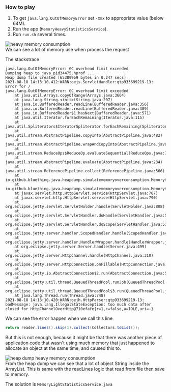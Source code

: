 ### How to play

1. To get `java.lang.OutOfMemoryError` set `-Xmx` to appropriate value (below 64M).  
2. Run the app (`MemoryHeavyStatisticsService`).  
3. Run `run.sh` several times.

![heavy memory consumption](https://github.com/bluething/learnjava/blob/main/images/heavymemoryconsumption.jpg?raw=true)  
We can see a lot of memory use when process the request

The stackstrace  
```text
java.lang.OutOfMemoryError: GC overhead limit exceeded
Dumping heap to java_pid34475.hprof ...
Heap dump file created [65389959 bytes in 0,247 secs]
2021-08-18 14:13:10.412:WARN:oejs.ServletHandler:qtp933699219-13: Error for /
java.lang.OutOfMemoryError: GC overhead limit exceeded
	at java.util.Arrays.copyOfRange(Arrays.java:3664)
	at java.lang.String.<init>(String.java:207)
	at java.io.BufferedReader.readLine(BufferedReader.java:356)
	at java.io.BufferedReader.readLine(BufferedReader.java:389)
	at java.io.BufferedReader$1.hasNext(BufferedReader.java:571)
	at java.util.Iterator.forEachRemaining(Iterator.java:115)
	at java.util.Spliterators$IteratorSpliterator.forEachRemaining(Spliterators.java:1801)
	at java.util.stream.AbstractPipeline.copyInto(AbstractPipeline.java:482)
	at java.util.stream.AbstractPipeline.wrapAndCopyInto(AbstractPipeline.java:472)
	at java.util.stream.ReduceOps$ReduceOp.evaluateSequential(ReduceOps.java:708)
	at java.util.stream.AbstractPipeline.evaluate(AbstractPipeline.java:234)
	at java.util.stream.ReferencePipeline.collect(ReferencePipeline.java:566)
	at io.github.bluething.java.heapdump.simulatememoryoverconsumption.MemoryHeavyStatisticsService.readLines(MemoryHeavyStatisticsService.java:45)
	at io.github.bluething.java.heapdump.simulatememoryoverconsumption.MemoryHeavyStatisticsService.doPost(MemoryHeavyStatisticsService.java:35)
	at javax.servlet.http.HttpServlet.service(HttpServlet.java:707)
	at javax.servlet.http.HttpServlet.service(HttpServlet.java:790)
	at org.eclipse.jetty.servlet.ServletHolder.handle(ServletHolder.java:808)
	at org.eclipse.jetty.servlet.ServletHandler.doHandle(ServletHandler.java:587)
	at org.eclipse.jetty.servlet.ServletHandler.doScope(ServletHandler.java:517)
	at org.eclipse.jetty.server.handler.ScopedHandler.handle(ScopedHandler.java:141)
	at org.eclipse.jetty.server.handler.HandlerWrapper.handle(HandlerWrapper.java:97)
	at org.eclipse.jetty.server.Server.handle(Server.java:499)
	at org.eclipse.jetty.server.HttpChannel.handle(HttpChannel.java:310)
	at org.eclipse.jetty.server.HttpConnection.onFillable(HttpConnection.java:257)
	at org.eclipse.jetty.io.AbstractConnection$2.run(AbstractConnection.java:540)
	at org.eclipse.jetty.util.thread.QueuedThreadPool.runJob(QueuedThreadPool.java:635)
	at org.eclipse.jetty.util.thread.QueuedThreadPool$3.run(QueuedThreadPool.java:555)
	at java.lang.Thread.run(Thread.java:748)
2021-08-18 14:13:10.420:WARN:oejh.HttpParser:qtp933699219-13: badMessage: java.lang.IllegalStateException: too much data after closed for HttpChannelOverHttp@710efafe{r=1,c=false,a=IDLE,uri=-}
```  
We can see the error happen when we call this line  
```java
return reader.lines().skip(1).collect(Collectors.toList());
```  
But this is not enough, because it might be that there was another piece of application code that wasn't using much memory that just happened to allocate an object at the same time, and caused this to.

![heap dump heavy memory consumption](https://github.com/bluething/learnjava/blob/main/images/heapdumpheavymemoryconcumption.png?raw=true)  
From the heap dump we can see that a lot of object String inside the ArrayList. This is same with the readLines logic that read from file then save to memory.

The solution is `MemoryLightStatisticsService.java`